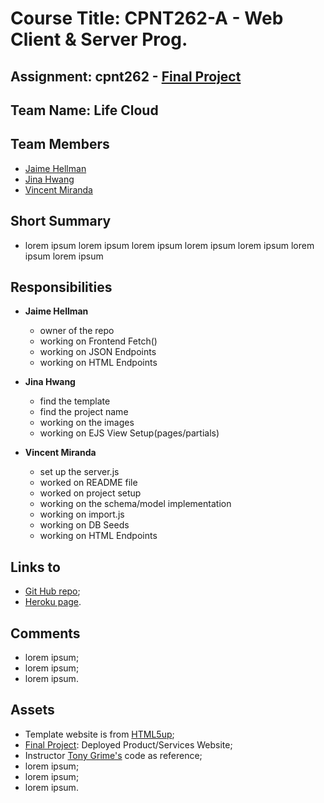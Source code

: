 # Course Title: CPNT262-A - Web Client & Server Prog.

## Assignment: cpnt262 - [Final Project](https://github.com/sait-wbdv/assessments/tree/master/cpnt262/final)

## Team Name: Life Cloud

## Team Members
  - [Jaime Hellman](https://github.com/j-hellman)
  - [Jina Hwang](https://github.com/geumjinhwang)
  - [Vincent Miranda](https://github.com/vinceldric)

## Short Summary
  - lorem ipsum lorem ipsum lorem ipsum lorem ipsum lorem ipsum lorem ipsum lorem ipsum 

## Responsibilities
  - **Jaime Hellman**
    - owner of the repo
    - working on Frontend Fetch()
    - working on JSON Endpoints
    - working on HTML Endpoints
  
  - **Jina Hwang**
    - find the template
    - find the project name
    - working on the images
    - working on EJS View Setup(pages/partials)

  - **Vincent Miranda**
    - set up the server.js
    - worked on README file
    - worked on project setup
    - working on the schema/model implementation
    - working on import.js
    - working on DB Seeds
    - working on HTML Endpoints

## Links to
  - [Git Hub repo](https://github.com/j-hellman/cpnt262-finalProject);
  - [Heroku page](https://cpnt262-final-project.herokuapp.com/).

## Comments
  - lorem ipsum;
  - lorem ipsum;
  - lorem ipsum.

## Assets
  - Template website is from [HTML5up](https://html5up.net/);
  - [Final Project](https://github.com/sait-wbdv/assessments/tree/master/cpnt262/final): Deployed Product/Services Website;
  - Instructor [Tony Grime's](https://github.com/acidtone) code as reference;
  - lorem ipsum;
  - lorem ipsum;
  - lorem ipsum.